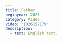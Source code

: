 ```yaml
---
title: Father
beginyear: 2023
category: Video
video: "1026152179"
description:
  - text: English text.
---
```

